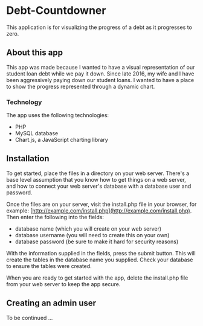 # Debt-Countdowner

This application is for visualizing the progress of a debt as it progresses to zero.

## About this app

This app was made because I wanted to have a visual representation of our student loan debt while we pay it down. Since late 2016, my wife and I have been aggressively paying down our student loans. I wanted to have a place to show the progress represented through a dynamic chart.

### Technology
The app uses the following technologies:

- PHP
- MySQL database
- Chart.js, a JavaScript charting library

## Installation

To get started, place the files in a directory on your web server. There's a base level assumption that you know how to get things on a web server, and how to connect your web server's database with a database user and password.

Once the files are on your server, visit the install.php file in your browser, for example: [http://example.com/install.php](http://example.com/install.php). Then enter the following into the fields:

- database name (which you will create on your web server)
- database username (you will need to create this on your own)
- database password (be sure to make it hard for security reasons)

With the information supplied in the fields, press the submit button. This will create the tables in the database name you supplied. Check your database to ensure the tables were created.

When you are ready to get started with the app, delete the install.php file from your web server to keep the app secure.

## Creating an admin user

To be continued ...
